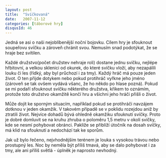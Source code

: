 ```yaml
---
layout: post
title:  "Svíčkovaná"
date:   2007-11-12
categories: [táborové hry]
disqusId: 46
---
```

Jedná se asi o naši nejoblíbenější noční bojovku. Cílem hry je sfouknout soupeřovu svíčku a zároveň chránit svou. Nemusím snad podotýkat, že se hraje bez svítilen.
<!--more-->

Každé družstvo(počet družstev nehraje roli) dostane jednu svíčku, nejlépe hřbitovní, a velkou sklenici od okurek, do které svíčku vloží, aby nezapálili louku či les (řídký, aby byl průchozí i za tmy). Každý hráč má pouze jeden život. O ten přijde dotykem nebo pokud protihráč vyřkne jeho jméno (zároveň se tak ovšem vydává všanc, že ho někdo po hlase pozná). Pokud se mi podaří sfouknout svíčku některého družstva, křikem to oznámím, protože toto družstvo okamžitě končí hru a všichni jeho hráči přišli o život.

Může dojít ke sporným situacím, například pokud se protihráči navzájem dotknou v jeden okamžik. V takovém případě se v poklidu rozejdou aniž by ztratili život. Nejvíce dohadů bývá ohledně okamžiku sfouknutí svíčky. Proto je dobré domluvit se na kruhu zhruba o poloměru 1,5 metru v okolí svíčky, kde se nesmí pohybovat obránci. Pakliže se přiblíží útočník na dosah svíčky, má klid na sfouknutí a nedochází tak ke sporům.

Jak už bylo řečeno, nejvhodnějším terénem je louka s vysokou trávou nebo prostupný les. Noc by neměla být příliš tmavá, aby se dalo pohybovat i za tmy, ale ani příliš světlá - úplněk je naprosto nevhodný.